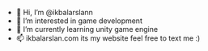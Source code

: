 - 👋 Hi, I’m @ikbalarslann
- 👀 I’m interested in game development
- 🌱 I’m currently learning unity game engine
- 📫 ikbalarslan.com its my website feel free to text me :)

<!---
ikbalarslann/ikbalarslann is a ✨ special ✨ repository because its `README.md` (this file) appears on your GitHub profile.
You can click the Preview link to take a look at your changes.
--->
